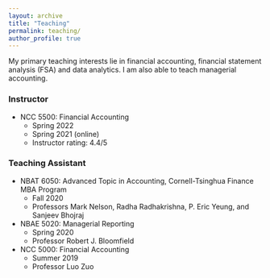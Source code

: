 ```yaml
---
layout: archive
title: "Teaching"
permalink: teaching/
author_profile: true
---
```


My primary teaching interests lie in financial accounting, financial statement analysis (FSA) and data analytics. I am also able to teach managerial accounting.
### Instructor
  * NCC 5500: Financial Accounting
      * Spring 2022
      * Spring 2021 (online)
      * Instructor rating: 4.4/5

### Teaching Assistant

  * NBAT 6050: Advanced Topic in Accounting, Cornell-Tsinghua Finance MBA Program
      * Fall 2020
      * Professors Mark Nelson, Radha Radhakrishna, P. Eric Yeung, and Sanjeev Bhojraj
  * NBAE 5020: Managerial Reporting
      * Spring 2020
      * Professor Robert J. Bloomfield
  * NCC 5000: Financial Accounting
      * Summer 2019
      * Professor Luo Zuo
